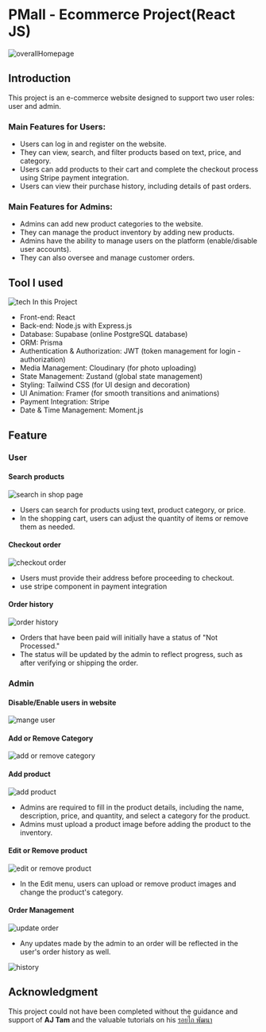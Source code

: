# PMall - Ecommerce Project(React JS)

![overallHomepage](src/assets/overallHomepage.gif)

## Introduction

This project is an e-commerce website designed to support two user roles: user and admin.

### Main Features for Users:

- Users can log in and register on the website.
- They can view, search, and filter products based on text, price, and category.
- Users can add products to their cart and complete the checkout process using Stripe payment integration.
- Users can view their purchase history, including details of past orders.

### Main Features for Admins:

- Admins can add new product categories to the website.
- They can manage the product inventory by adding new products.
- Admins have the ability to manage users on the platform (enable/disable user accounts).
- They can also oversee and manage customer orders.

## Tool I used

![tech In this Project](src/assets/Techs.png)

- Front-end: React
- Back-end: Node.js with Express.js
- Database: Supabase (online PostgreSQL database)
- ORM: Prisma
- Authentication & Authorization: JWT (token management for login - authorization)
- Media Management: Cloudinary (for photo uploading)
- State Management: Zustand (global state management)
- Styling: Tailwind CSS (for UI design and decoration)
- UI Animation: Framer (for smooth transitions and animations)
- Payment Integration: Stripe
- Date & Time Management: Moment.js

## Feature

### User

#### Search products

![search in shop page](src/assets/shopSearch.gif)

- Users can search for products using text, product category, or price.
- In the shopping cart, users can adjust the quantity of items or remove them as needed.

#### Checkout order

![checkout order](src/assets/Usercheckout2.gif)

- Users must provide their address before proceeding to checkout.
- use stripe component in payment integration

#### Order history

![order history](src/assets/orderHistory.png)

- Orders that have been paid will initially have a status of "Not Processed."
- The status will be updated by the admin to reflect progress, such as after verifying or shipping the order.

### Admin

#### Disable/Enable users in website

![mange user](src/assets/adminMangeUser.gif)

#### Add or Remove Category

![add or remove category](src/assets/addOrRemoveCategory.gif)

#### Add product

![add product](src/assets/addProduct.gif)

- Admins are required to fill in the product details, including the name, description, price, and quantity, and select a category for the product.
- Admins must upload a product image before adding the product to the inventory.

#### Edit or Remove product

![edit or remove product](src/assets/editOrDeleteProduct.gif)

- In the Edit menu, users can upload or remove product images and change the product's category.

#### Order Management

![update order](src/assets/OrderManange.gif)

- Any updates made by the admin to an order will be reflected in the user's order history as well.

![history](src/assets/historyDropdown.gif)

## Acknowledgment

This project could not have been completed without the guidance and support of **AJ Tam** and the valuable tutorials on his [รอยไถ พัฒนา](https://www.youtube.com/@roitai-dev)
